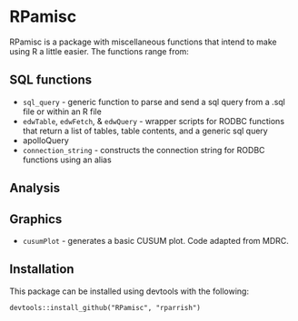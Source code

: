 RPamisc
=======

RPamisc is a package with miscellaneous functions that intend to make using R a little easier. The functions range from:  

## SQL functions
 - `sql_query` - generic function to parse and send a sql query from a .sql file or within an R file 
 - `edwTable`, `edwFetch`, & `edwQuery` - wrapper scripts for RODBC functions that return a list of tables, table contents, and a generic sql query
 - apolloQuery
 - `connection_string` - constructs the connection string for RODBC functions using an alias


## Analysis


## Graphics
 - `cusumPlot` - generates a basic CUSUM plot. Code adapted from MDRC.

## Installation  


This package can be installed using devtools with the following:

    devtools::install_github("RPamisc", "rparrish")
 
